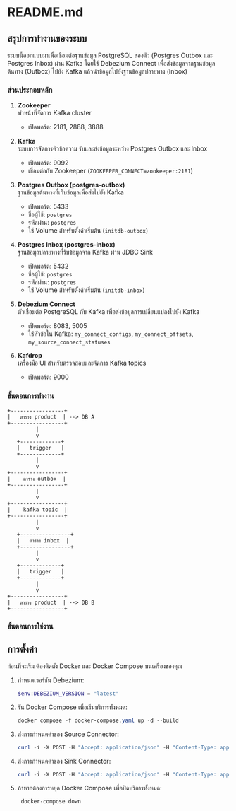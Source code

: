 # README.md

## สรุปการทำงานของระบบ

ระบบนี้ออกแบบมาเพื่อเชื่อมต่อฐานข้อมูล PostgreSQL สองตัว (Postgres Outbox และ Postgres Inbox) ผ่าน Kafka โดยใช้ Debezium Connect เพื่อส่งข้อมูลจากฐานข้อมูลต้นทาง (Outbox) ไปยัง Kafka แล้วนำข้อมูลไปยังฐานข้อมูลปลายทาง (Inbox)

### ส่วนประกอบหลัก

1. **Zookeeper**  
   ทำหน้าที่จัดการ Kafka cluster  
   - เปิดพอร์ต: 2181, 2888, 3888

2. **Kafka**  
   ระบบการจัดการคิวข้อความ รับและส่งข้อมูลระหว่าง Postgres Outbox และ Inbox  
   - เปิดพอร์ต: 9092
   - เชื่อมต่อกับ Zookeeper (`ZOOKEEPER_CONNECT=zookeeper:2181`)

3. **Postgres Outbox (postgres-outbox)**  
   ฐานข้อมูลต้นทางที่เก็บข้อมูลเพื่อส่งไปยัง Kafka  
   - เปิดพอร์ต: 5433
   - ชื่อผู้ใช้: `postgres`
   - รหัสผ่าน: `postgres`
   - ใช้ Volume สำหรับตั้งค่าเริ่มต้น (`initdb-outbox`)

4. **Postgres Inbox (postgres-inbox)**  
   ฐานข้อมูลปลายทางที่รับข้อมูลจาก Kafka ผ่าน JDBC Sink  
   - เปิดพอร์ต: 5432
   - ชื่อผู้ใช้: `postgres`
   - รหัสผ่าน: `postgres`
   - ใช้ Volume สำหรับตั้งค่าเริ่มต้น (`initdb-inbox`)

5. **Debezium Connect**  
   ตัวเชื่อมต่อ PostgreSQL กับ Kafka เพื่อส่งข้อมูลการเปลี่ยนแปลงไปยัง Kafka  
   - เปิดพอร์ต: 8083, 5005
   - ใช้หัวข้อใน Kafka: `my_connect_configs`, `my_connect_offsets`, `my_source_connect_statuses`

6. **Kafdrop**  
   เครื่องมือ UI สำหรับตรวจสอบและจัดการ Kafka topics  
   - เปิดพอร์ต: 9000

### ขั้นตอนการทำงาน

```
+-----------------+
|   ตาราง product  | --> DB A
+-----------------+
         |
         v
   +-------------+
   |   trigger   |
   +-------------+
         |
         v
+-----------------+
|    ตาราง outbox  |
+-----------------+
         |
         v
+-----------------+
|    kafka topic  |
+-----------------+
         |
         v
   +----------------+
   |   ตาราง inbox  |
   +----------------+
         |
         v
   +-------------+
   |   trigger   |
   +-------------+
         |
         v
+-----------------+
|   ตาราง product  | --> DB B
+-----------------+
```

### ขั้นตอนการใช่งาน
## การตั้งค่า
ก่อนที่จะเริ่ม ต้องติดตั้ง Docker และ Docker Compose บนเครื่องของคุณ

1. กำหนดเวอร์ชัน Debezium:
   ```powershell
   $env:DEBEZIUM_VERSION = "latest"
   ```
2. รัน Docker Compose เพื่อเริ่มบริการทั้งหมด:
   ```powershell
   docker compose -f docker-compose.yaml up -d --build
   ```
3. ส่งการกำหนดค่าของ Source Connector:
   ```powershell
   curl -i -X POST -H "Accept: application/json" -H "Content-Type: application/json" http://localhost:8083/connectors/ -d @source.json
   ```
4. ส่งการกำหนดค่าของ Sink Connector:
   ```powershell
   curl -i -X POST -H "Accept: application/json" -H "Content-Type: application/json" http://localhost:8083/connectors/ -d @jdbc-sink.json
   ```
5. ถ้าหากต้องการหยุด Docker Compose เพื่อปิดบริการทั้งหมด:
   ```powershell
    docker-compose down 
   ```
